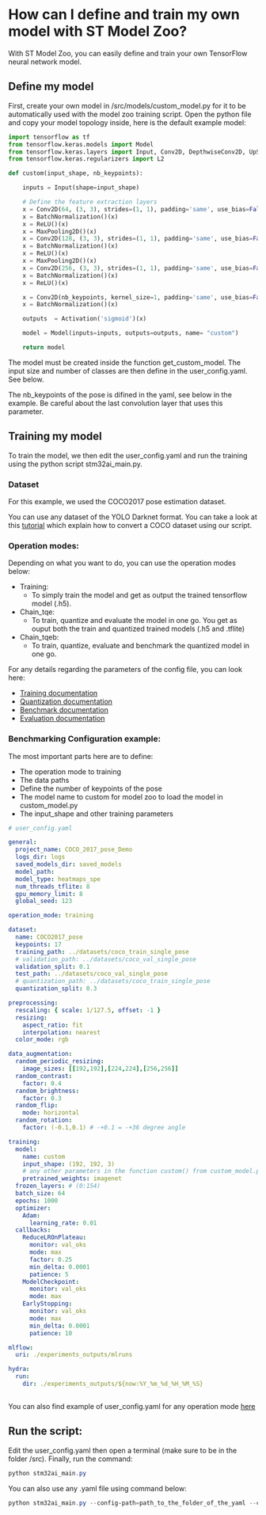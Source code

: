 # How can I define and train my own model with ST Model Zoo?

With ST Model Zoo, you can easily define and train your own TensorFlow neural network model.

## Define my model

First, create your own model in /src/models/custom_model.py for it to be automatically used with the model zoo training script.
Open the python file and copy your model topology inside, here is the default example model:

```python
import tensorflow as tf
from tensorflow.keras.models import Model
from tensorflow.keras.layers import Input, Conv2D, DepthwiseConv2D, UpSampling2D, Activation, Add, BatchNormalization, ReLU, MaxPooling2D
from tensorflow.keras.regularizers import L2

def custom(input_shape, nb_keypoints):

    inputs = Input(shape=input_shape)

    # Define the feature extraction layers
    x = Conv2D(64, (3, 3), strides=(1, 1), padding='same', use_bias=False)(inputs)
    x = BatchNormalization()(x)
    x = ReLU()(x)
    x = MaxPooling2D()(x)
    x = Conv2D(128, (3, 3), strides=(1, 1), padding='same', use_bias=False)(x)
    x = BatchNormalization()(x)
    x = ReLU()(x)
    x = MaxPooling2D()(x)
    x = Conv2D(256, (3, 3), strides=(1, 1), padding='same', use_bias=False)(x)
    x = BatchNormalization()(x)
    x = ReLU()(x)

    x = Conv2D(nb_keypoints, kernel_size=1, padding='same', use_bias=False)(x)
    x = BatchNormalization()(x)

    outputs  = Activation('sigmoid')(x)

    model = Model(inputs=inputs, outputs=outputs, name= "custom")

    return model
```

The model must be created inside the function get_custom_model. The input size and number of classes are then define in the user_config.yaml. See below.

The nb_keypoints of the pose is difined in the yaml, see below in the example. Be careful about the last convolution layer that uses this parameter.


## Training my model

To train the model, we then edit the user_config.yaml and run the training using the python script stm32ai_main.py.

### Dataset

For this example, we used the COCO2017 pose estimation dataset. 

You can use any dataset of the YOLO Darknet format. You can take a look at this [tutorial](./how_to_use_my_own_dataset.md) which explain how to convert a COCO dataset using our script.

### Operation modes:

Depending on what you want to do, you can use the operation modes below:
- Training:
    - To simply train the model and get as output the trained tensorflow model (.h5).
- Chain_tqe:
    - To train, quantize and evaluate the model in one go. You get as ouput both the train and quantized trained models (.h5 and .tflite)
- Chain_tqeb:
    - To train, quantize, evaluate and benchmark the quantized model in one go.

For any details regarding the parameters of the config file, you can look here:

- [Training documentation](../../../src/training/README.md)
- [Quantization documentation](../../../src/quantization/README.md)
- [Benchmark documentation](../../../src/benchmarking/README.md)
- [Evaluation documentation](../../../src/evaluation/README.md)


### Benchmarking Configuration example:

The most important parts here are to define:
- The operation mode to training
- The data paths
- Define the number of keypoints of the pose
- The model name to custom for model zoo to load the model in custom_model.py
- The input_shape and other training parameters

```yaml
# user_config.yaml

general:
  project_name: COCO_2017_pose_Demo
  logs_dir: logs
  saved_models_dir: saved_models
  model_path:
  model_type: heatmaps_spe
  num_threads_tflite: 8
  gpu_memory_limit: 8
  global_seed: 123

operation_mode: training

dataset:
  name: COCO2017_pose
  keypoints: 17
  training_path: ../datasets/coco_train_single_pose
  # validation_path: ../datasets/coco_val_single_pose
  validation_split: 0.1
  test_path: ../datasets/coco_val_single_pose
  # quantization_path: ../datasets/coco_train_single_pose
  quantization_split: 0.3

preprocessing:
  rescaling: { scale: 1/127.5, offset: -1 }
  resizing:
    aspect_ratio: fit
    interpolation: nearest
  color_mode: rgb

data_augmentation:
  random_periodic_resizing:
    image_sizes: [[192,192],[224,224],[256,256]]
  random_contrast:
    factor: 0.4
  random_brightness:
    factor: 0.3
  random_flip:
    mode: horizontal
  random_rotation:
    factor: (-0.1,0.1) # -+0.1 = -+36 degree angle

training:
  model:
    name: custom
    input_shape: (192, 192, 3)
    # any other parameters in the function custom() from custom_model.py
    pretrained_weights: imagenet
  frozen_layers: # (0:154)
  batch_size: 64
  epochs: 1000
  optimizer:
    Adam:
      learning_rate: 0.01
  callbacks:
    ReduceLROnPlateau:
      monitor: val_oks
      mode: max
      factor: 0.25
      min_delta: 0.0001
      patience: 5
    ModelCheckpoint:
      monitor: val_oks
      mode: max
    EarlyStopping:
      monitor: val_oks
      mode: max
      min_delta: 0.0001
      patience: 10

mlflow:
  uri: ./experiments_outputs/mlruns

hydra:
  run:
    dir: ./experiments_outputs/${now:%Y_%m_%d_%H_%M_%S}
  
```

You can also find example of user_config.yaml for any operation mode [here](https://github.com/STMicroelectronics/stm32ai-modelzoo-services/tree/main/pose_estimation/src/config_file_examples)

## Run the script:

Edit the user_config.yaml then open a terminal (make sure to be in the folder /src). Finally, run the command:

```powershell
python stm32ai_main.py
```
You can also use any .yaml file using command below:
```powershell
python stm32ai_main.py --config-path=path_to_the_folder_of_the_yaml --config-name=name_of_your_yaml_file
```